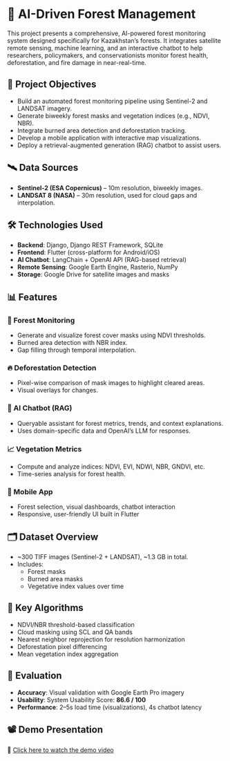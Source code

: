 # 🌲 AI-Driven Forest Management

This project presents a comprehensive, AI-powered forest monitoring system designed specifically for Kazakhstan’s forests. It integrates satellite remote sensing, machine learning, and an interactive chatbot to help researchers, policymakers, and conservationists monitor forest health, deforestation, and fire damage in near-real-time.

## 📌 Project Objectives

- Build an automated forest monitoring pipeline using Sentinel-2 and LANDSAT imagery.
- Generate biweekly forest masks and vegetation indices (e.g., NDVI, NBR).
- Integrate burned area detection and deforestation tracking.
- Develop a mobile application with interactive map visualizations.
- Deploy a retrieval-augmented generation (RAG) chatbot to assist users.

## 🛰️ Data Sources

- **Sentinel-2 (ESA Copernicus)** – 10m resolution, biweekly images.
- **LANDSAT 8 (NASA)** – 30m resolution, used for cloud gaps and interpolation.

## 🛠️ Technologies Used

- **Backend**: Django, Django REST Framework, SQLite
- **Frontend**: Flutter (cross-platform for Android/iOS)
- **AI Chatbot**: LangChain + OpenAI API (RAG-based retrieval)
- **Remote Sensing**: Google Earth Engine, Rasterio, NumPy
- **Storage**: Google Drive for satellite images and masks

## 📊 Features

### 🌲 Forest Monitoring
- Generate and visualize forest cover masks using NDVI thresholds.
- Burned area detection with NBR index.
- Gap filling through temporal interpolation.

### 🔥 Deforestation Detection
- Pixel-wise comparison of mask images to highlight cleared areas.
- Visual overlays for changes.

### 🧠 AI Chatbot (RAG)
- Queryable assistant for forest metrics, trends, and context explanations.
- Uses domain-specific data and OpenAI’s LLM for responses.

### 📈 Vegetation Metrics
- Compute and analyze indices: NDVI, EVI, NDWI, NBR, GNDVI, etc.
- Time-series analysis for forest health.

### 📱 Mobile App
- Forest selection, visual dashboards, chatbot interaction
- Responsive, user-friendly UI built in Flutter

## 🗂️ Dataset Overview

- ~300 TIFF images (Sentinel-2 + LANDSAT), ~1.3 GB in total.
- Includes:
  - Forest masks
  - Burned area masks
  - Vegetative index values over time

## 🧮 Key Algorithms

- NDVI/NBR threshold-based classification
- Cloud masking using SCL and QA bands
- Nearest neighbor reprojection for resolution harmonization
- Deforestation pixel differencing
- Mean vegetation index aggregation

## 🧪 Evaluation

- **Accuracy**: Visual validation with Google Earth Pro imagery
- **Usability**: System Usability Score: **86.6 / 100**
- **Performance**: 2–5s load time (visualizations), 4s chatbot latency

## 📽️ Demo Presentation
📎 [Click here to watch the demo video](https://drive.google.com/drive/folders/1WPTAngzM9HSC-APCBc1pasyfTuDCP_N8?usp=sharing)  

